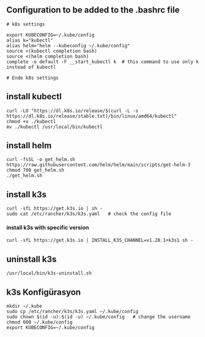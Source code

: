 ## Configuration to be added to the .bashrc file
```
# k8s settings

export KUBECONFIG=~/.kube/config
alias k="kubectl"
alias helm="helm --kubeconfig ~/.kube/config"
source <(kubectl completion bash)
source <(helm completion bash)
complete -o default -F __start_kubectl k  # this command to use only k instead of kubectl

# Ende k8s settings
```


## install kubectl
```
curl -LO "https://dl.k8s.io/release/$(curl -L -s https://dl.k8s.io/release/stable.txt)/bin/linux/amd64/kubectl"
chmod +x ./kubectl
mv ./kubectl /usr/local/bin/kubectl
```

## install helm
```
curl -fsSL -o get_helm.sh https://raw.githubusercontent.com/helm/helm/main/scripts/get-helm-3
chmod 700 get_helm.sh
./get_helm.sh
```

## install k3s
```
curl -sfL https://get.k3s.io | sh - 
sudo cat /etc/rancher/k3s/k3s.yaml   # check the config file
```
#### install k3s with specific version
```
curl -sfL https://get.k3s.io | INSTALL_K3S_CHANNEL=v1.28.1+k3s1 sh -
```

## uninstall k3s
```
/usr/local/bin/k3s-uninstall.sh
```

## k3s Konfigürasyon
```
mkdir ~/.kube
sudo cp /etc/rancher/k3s/k3s.yaml ~/.kube/config
sudo chown $(id -u):$(id -u) ~/.kube/config   # change the username
chmod 600 ~/.kube/config
export KUBECONFIG=~/.kube/config
```
